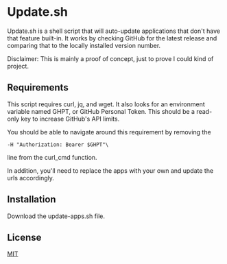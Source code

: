 # Update.sh 

Update.sh is a shell script that will auto-update applications that don't have that feature built-in.
It works by checking GitHub for the latest release and comparing that to the locally installed version number.

Disclaimer: This is mainly a proof of concept, just to prove I could kind of project. 

## Requirements

This script requires curl, jq, and wget. It also looks for an environment variable named GHPT, or GitHub Personal Token. This should be a read-only key to increase GitHub's API limits.

You should be able to navigate around this requirement by removing the 

``` -H "Authorization: Bearer $GHPT"\ ```

line from the curl_cmd function.

In addition, you'll need to replace the apps with your own and update the urls accordingly.

## Installation

Download the update-apps.sh file.

## License

[MIT](https://choosealicense.com/licenses/mit/)
